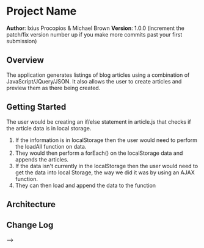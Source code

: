 # Project Name

**Author**: Ixius Procopios & Michael Brown
**Version**: 1.0.0 (increment the patch/fix version number up if you make more commits past your first submission)

## Overview
The application generates listings of blog articles using a combination of JavaScript/JQuery/JSON. It also allows the user to create articles and preview them as there being created.

## Getting Started
<!-- What are the steps that a user must take in The order to build this app on their own machine and get it running? -->
The user would be creating an if/else statement in article.js that checks if the article data is in local storage.
1. If the information is in localStorage then the user would need to perform the loadAll function on data.
2. They would then perform a forEach() on the localStorage data and appends the articles.
3. If the data isn't currently in the localStorage then the user would need to get the data into local Storage, the way we did it was by using an AJAX function.
4. They can then load and append the data to the function

## Architecture
<!-- Provide a detailed description of the application design. What technologies (languages, libraries, etc) you're using, and any other relevant design information. -->

## Change Log
<!-- Use this are to document the iterative changes made to your application as each feature is successfully implemented. Use time stamps. Here's an examples:

01-01-2001 4:59pm - Application now has a fully-functional express server, with GET and POST routes for the book resource.

## Credits and Collaborations
<!-- Give credit (and a link) to other people or resources that helped you build this application. -->
-->
